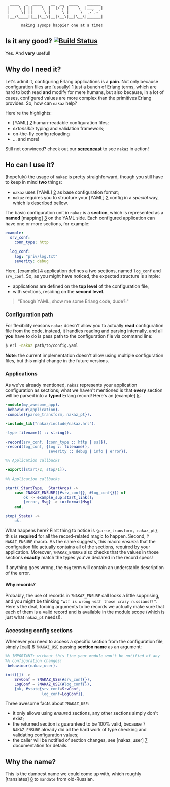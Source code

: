       ____   _  ____    __  __  ____    ______
     |    \ | ||    \  |  |/ / |    \  |___   |
     |     \| ||     \ |     \ |     \  .-`.-`
     |__/\____||__|\__\|__|\__\|__|\__\|______|

           making sysops happier one at a time!

Is it any good? [![Build Status](https://secure.travis-ci.org/HollyBrolly/nakaz.png)](http://travis-ci.org/HollyBrolly/nakaz)
---------------

Yes. And **very** useful!

Why do I need it?
-----------------

Let's admit it, configuring Erlang applications is a **pain**. Not only
because configuration files are [usually] [1] just a bunch of Erlang
terms,  which are hard to both read **and** modify for mere humans, but
also because, in a lot of cases, configured values are more complex
than the primitives Erlang provides. So, how can `nakaz` help?

Here're the highlights:

* [YAML] [2] human-readable configuration files;
* *extensible* typing and validation framework;
* on-the-fly config reloading
* ... and more!

[1]: http://www.erlang.org/doc/man/file.html#consult-1

Still not convinced? check out our
[**screencast**](http://tiny.cc/nakaz) to see `nakaz` in action!

Ho can I use it?
----------------

(hopefuly) the usage of `nakaz` is pretty straighforward, though you
still have to keep in mind **two** things:

* `nakaz` uses [YAML] [2] as base configuration format;
* `nakaz` requires you to structure your [YAML] [2] config in a *special*
  way, which is described bellow.

The basic configuration unit in `nakaz` is a **section**, which is
represented as a **named** [mapping] [3] on the YAML side. Each
configured application can have one or more sections, for example:

```yaml
example:
  srv_conf:
    conn_type: http

  log_conf:
    log: "priv/log.txt"
    severity: debug

```

Here, [example] [4] application defines a two sections, named
`log_conf` and `srv_conf`. So, as you might have noticed, the
expected structure is simple:

* applications are defined on the **top level** of the configuration file,
* with sections, residing on the **second level**.

> "Enough YAML, show me some Erlang code, dude?!"

### Configuration path

For flexibility reasons `nakaz` doesn't allow you to actually **read**
configuration file from the code, instead, it handles reading and
parsing internally, and all **you** have to do is pass path to the
configuration file via command line:

```bash
$ erl -nakaz path/to/config.yaml
```

**Note**: the current implementation doesn't allow using multiple
configuration files, but this might change in the future versions.

### Applications

As we've already mentioned, `nakaz` represents your application
configuration as sections; what we haven't mentioned is that **every**
section will be parsed into a **typed** Erlang record! Here's an
[example] [5]:

```erlang
-module(my_awesome_app).
-behaviour(application).
-compile({parse_transform, nakaz_pt}).

-include_lib("nakaz/include/nakaz.hrl").

-type filename() :: string().

-record(srv_conf, {conn_type :: http | ssl}).
-record(log_conf, {log :: filename(),
                   severity :: debug | info | error}).

%% Application callbacks

-export([start/2, stop/1]).

%% Application callbacks

start(_StartType, _StartArgs) ->
    case ?NAKAZ_ENSURE([#srv_conf{}, #log_conf{}]) of
        ok -> example_sup:start_link();
        {error, Msg} -> io:format(Msg)
    end.

stop(_State) ->
    ok.
```

What happens here? First thing to notice is `{parse_transform, nakaz_pt}`,
this is **required** for all the record-related magic to happen. Second,
`?NAKAZ_ENSURE` macro. As the name suggests, this macro *ensures*
that the configration file actually contains all of the sections, required
by your application. Moreover, `?NAKAZ_ENSURE` also checks that the
values in those sections **exactly** match the types you've declared in
the record specs!

If anything goes wrong, the `Msg` term will contain an understable
description of the error.

#### Why records?

Probably, the use of records in `?NAKAZ_ENSURE` call looks a little
supprising, and you might be thinking
`"wtf is wrong with those crazy russians?!"`. Here's the deal, forcing
arguments to be records we actually make sure that each of them is
a valid record and is available in the module scope (which is just what
`nakaz_pt` needs!).

[2]: http://www.yaml.org
[3]: http://en.wikipedia.org/wiki/YAML#Associative_arrays
[4]: https://github.com/Spawnfest2012/holybrolly-nakaz/blob/master/example/priv/conf.yaml
[5]: https://github.com/Spawnfest2012/holybrolly-nakaz/blob/master/example/src/example_app.erl

### Accessing config sections

Whenever you need to access a specific section from the configuration
file, simply [call] [6] `?NAKAZ_USE` passing **section name** as an
argument:

```erlang
%% IMPORTANT: without this line your module won't be notified of any
%% configuration changes!
-behaviour(nakaz_user).

init([]) ->
    SrvConf = ?NAKAZ_USE(#srv_conf{}),
    LogConf = ?NAKAZ_USE(#log_conf{}),
    {ok, #state{srv_conf=SrvConf,
                log_conf=LogConf}}.
```

Three awesome facts about `?NAKAZ_USE`:

* it only allows using *ensured* sections, any other sections simply
  don't exist;
* the returned section is guaranteed to be 100% valid, because
  `?NAKAZ_ENSURE` already did all the hard work of type checking and
  validating configuration values;
* the caller will be notified of section changes, see [nakaz_user] [7]
  documentation for details.

[6]: https://github.com/Spawnfest2012/holybrolly-nakaz/blob/master/example/src/example_srv.erl#L38
[7]: https://github.com/Spawnfest2012/holybrolly-nakaz/blob/master/src/nakaz_user.erl

Why the name?
-------------

This is the dumbest name we could come up with, which roughly
[translates] [8] to `mandate` from old-Russian.

[8]: http://translate.google.com/#ru|en|%D0%BD%D0%B0%D0%BA%D0%B0%D0%B7
